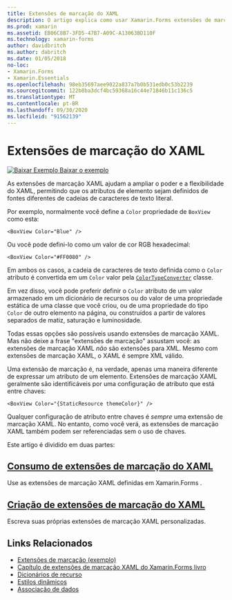 ```yaml
---
title: Extensões de marcação do XAML
description: O artigo explica como usar Xamarin.Forms extensões de marcação XAML para estender a potência e a flexibilidade do XAML, permitindo que os atributos do elemento sejam definidos de fontes diferentes de cadeias de caracteres de texto literal.
ms.prod: xamarin
ms.assetid: EB06C8B7-3FD5-47B7-A09C-A13063BD110F
ms.technology: xamarin-forms
author: davidbritch
ms.author: dabritch
ms.date: 01/05/2018
no-loc:
- Xamarin.Forms
- Xamarin.Essentials
ms.openlocfilehash: 98eb35697aee9022a837a7b0b531edb0c53b2239
ms.sourcegitcommit: 122b8ba3dcf4bc59368a16c44e71846b11c136c5
ms.translationtype: MT
ms.contentlocale: pt-BR
ms.lasthandoff: 09/30/2020
ms.locfileid: "91562139"
---
```

# <a name="xaml-markup-extensions"></a>Extensões de marcação do XAML

[![Baixar Exemplo](~/media/shared/download.png) Baixar o exemplo](https://docs.microsoft.com/samples/xamarin/xamarin-forms-samples/xaml-markupextensions)

As extensões de marcação XAML ajudam a ampliar o poder e a flexibilidade do XAML, permitindo que os atributos de elemento sejam definidos de fontes diferentes de cadeias de caracteres de texto literal.

Por exemplo, normalmente você define a `Color` propriedade de `BoxView` como esta:

```xaml
<BoxView Color="Blue" />
```

Ou você pode defini-lo como um valor de cor RGB hexadecimal:

```xaml
<BoxView Color="#FF0080" />
```

Em ambos os casos, a cadeia de caracteres de texto definida como o `Color` atributo é convertida em um `Color` valor pela [`ColorTypeConverter`](xref:Xamarin.Forms.ColorTypeConverter) classe.

Em vez disso, você pode preferir definir o `Color` atributo de um valor armazenado em um dicionário de recursos ou do valor de uma propriedade estática de uma classe que você criou, ou de uma propriedade do tipo `Color` de outro elemento na página, ou construídos a partir de valores separados de matiz, saturação e luminosidade.

Todas essas opções são possíveis usando extensões de marcação XAML. Mas não deixe a frase "extensões de marcação" assustam você: as extensões de marcação XAML *não* são extensões para XML. Mesmo com extensões de marcação XAML, o XAML é sempre XML válido.

Uma extensão de marcação é, na verdade, apenas uma maneira diferente de expressar um atributo de um elemento. Extensões de marcação XAML geralmente são identificáveis por uma configuração de atributo que está entre chaves:

```xaml
<BoxView Color="{StaticResource themeColor}" />
```

Qualquer configuração de atributo entre chaves é *sempre* uma extensão de marcação XAML. No entanto, como você verá, as extensões de marcação XAML também podem ser referenciadas sem o uso de chaves.

Este artigo é dividido em duas partes:

## <a name="consuming-xaml-markup-extensions"></a>[Consumo de extensões de marcação do XAML](consuming.md)  

Use as extensões de marcação XAML definidas em Xamarin.Forms .

## <a name="creating-xaml-markup-extensions"></a>[Criação de extensões de marcação do XAML](creating.md)

Escreva suas próprias extensões de marcação XAML personalizadas.

## <a name="related-links"></a>Links Relacionados

- [Extensões de marcação (exemplo)](/samples/xamarin/xamarin-forms-samples/xaml-markupextensions)
- [Capítulo de extensões de marcação XAML do Xamarin.Forms livro](~/xamarin-forms/creating-mobile-apps-xamarin-forms/summaries/chapter10.md)
- [Dicionários de recurso](~/xamarin-forms/xaml/resource-dictionaries.md)
- [Estilos dinâmicos](~/xamarin-forms/user-interface/styles/dynamic.md)
- [Associação de dados](~/xamarin-forms/app-fundamentals/data-binding/index.md)